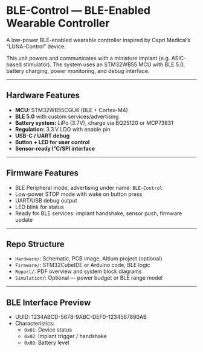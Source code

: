 # BLE-Control — BLE-Enabled Wearable Controller

A low-power BLE-enabled wearable controller inspired by Capri Medical’s “LUNA-Control” device.

This unit powers and communicates with a miniature implant (e.g. ASIC-based stimulator). The system uses an STM32WB55 MCU with BLE 5.0, battery charging, power monitoring, and debug interface.

---

## Hardware Features

- **MCU:** STM32WB55CGU6 (BLE + Cortex-M4)
- **BLE 5.0** with custom services/advertising
- **Battery system:** LiPo (3.7V), charge via BQ25120 or MCP73831
- **Regulation:** 3.3 V LDO with enable pin
- **USB-C / UART debug**
- **Button + LED for user control**
- **Sensor-ready I²C/SPI interface**

---

## Firmware Features

- BLE Peripheral mode, advertising under name: `BLE-Control`
- Low-power STOP mode with wake on button press
- UART/USB debug output
- LED blink for status
- Ready for BLE services: implant handshake, sensor push, firmware update

---

## Repo Structure

- `Hardware/`: Schematic, PCB image, Altium project (optional)
- `Firmware/`: STM32CubeIDE or Arduino code, BLE logic
- `Report/`: PDF overview and system block diagrams
- `Simulation/`: Optional — power budget or BLE range model

---

## BLE Interface Preview

- UUID: 1234ABCD-5678-9ABC-DEF0-1234567890AB
- Characteristics:
  - `0x01`: Device status
  - `0x02`: Implant trigger / handshake
  - `0x03`: Battery level
